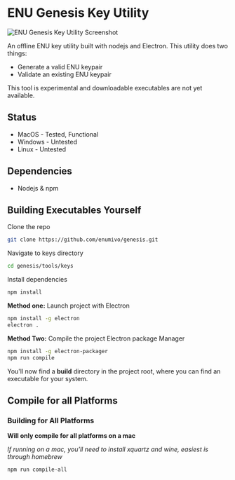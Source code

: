 # ENU Genesis Key Utility

![ENU Genesis Key Utility Screenshot](https://raw.githubusercontent.com/Enumivo/genesis/keys-simple/tools/keys/src/images/screenshot.png)

An offline ENU key utility built with nodejs and Electron. This utility does two things:

- Generate a valid ENU keypair
- Validate an existing ENU keypair

This tool is experimental and downloadable executables are not yet available.

## Status
- MacOS - Tested, Functional
- Windows - Untested
- Linux - Untested

## Dependencies
- Nodejs & npm

## Building Executables Yourself

Clone the repo

```bash
git clone https://github.com/enumivo/genesis.git
```

Navigate to keys directory

```bash
cd genesis/tools/keys
```

Install dependencies
```bash
npm install
```

**Method one:** Launch project with Electron

```bash
npm install -g electron
electron .
```

**Method Two:** Compile the project Electron package Manager

```bash
npm install -g electron-packager
npm run compile
```

You'll now find a **build** directory in the project root, where you can find an executable for your system.

## Compile for all Platforms

### Building for All Platforms

**Will only compile for all platforms on a mac**

_If running on a mac, you'll need to install xquartz and wine, easiest is through homebrew_

```bash
npm run compile-all
```

